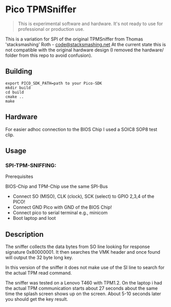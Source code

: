 # Pico TPMSniffer

> This is experimental software and hardware. It's not ready to use for professional or production use.

This is a variation for SPI of the original TPMSniffer from Thomas 'stacksmashing' Roth - code@stacksmashing.net
At the current state this is not compatible with the original hardware design (I removed the hardware/ folder from
this repo to avoid confusion).

## Building

```
export PICO_SDK_PATH=path to your Pico-SDK
mkdir build
cd build
cmake ..
make
```

## Hardware

For easier adhoc connection to the BIOS Chip I used a SOIC8 SOP8 test clip.

## Usage

### SPI-TPM-SNIFFING:
Prerequisites

BIOS-Chip and TPM-Chip use the same SPI-Bus

* Connect SO (MISO), CLK (clock), SCK (select) to GPIO 2,3,4 of the PICO! 
* Connect GND Pico with GND of the BIOS Chip!
* Connect pico to serial terminal e.g., minicom
* Boot laptop and loot

## Description

The sniffer collects the data bytes from SO line looking for response signature 0x80000001.
It then searches the VMK header and once found will output the 32 byte long key.

In this version of the sniffer it does not make use of the SI line to search for the actual
TPM read command.

The sniffer was tested on a Lenovo T460 with TPM1.2. On the laptop i had the actual TPM 
communication starts about 27 seconds about the same time the splash screen shows up on
the screen. About 5-10 seconds later you should get the key result.   
